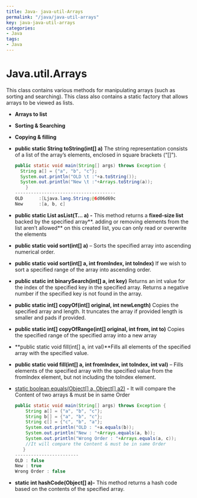 ```yaml
---
title: Java- java-util-Arrays
permalink: "/java/java-util-arrays"
key: java-java-util-arrays
categories:
- Java
tags:
- Java
---
```


Java.util.Arrays 
====================

This class contains various methods for manipulating arrays (such as sorting and
searching). This class also contains a static factory that allows arrays to be
viewed as lists.

-   **Arrays to list**

-   **Sorting & Searching**

-   **Copying & filling**

-   **public static String toString(int[] a)** The string representation
    consists of a list of the array’s elements, enclosed in square brackets
    (“[]").
    ```java
    public static void main(String[] args) throws Exception {  
      String a[] = {"a", "b", "c"};
      System.out.println("OLD \t :"+a.toString());
      System.out.println("New \t :"+Arrays.toString(a));
    	}
    --------------------------------------	
    OLD 	 :[Ljava.lang.String;@6d06d69c
    New 	 :[a, b, c]
    ```

-   **public static List asList(T… a) -** This method returns a **fixed-size
    list** backed by the specified array**. adding or removing elements from the
    list aren’t allowed** on this created list, you can only read or overwrite
    the elements

-   **public static void sort(int[] a)** – Sorts the specified array into
    ascending numerical order.

-   **public static void sort(int[] a, int fromIndex, int toIndex)** If we wish
    to sort a specified range of the array into ascending order. 

-   **public static int binarySearch(int[] a, int key)** Returns an int value
    for the index of the specified key in the specified array. Returns a
    negative number if the specified key is not found in the array.

-   **public static int[] copyOf(int[] original, int newLength)** Copies the
    specified array and length. It truncates the array if provided length is
    smaller and pads if provided.

-   **public static int[] copyOfRange(int[] original, int from, int to)** Copies
    the specified range of the specified array into a new array

-   **public static void fill(int[] a, int val)**Fills all elements of the
    specified array with the specified value.

-   **public static void fill(int[] a, int fromIndex, int toIndex, int val)** –
    Fills elements of the specified array with the specified value from the
    fromIndex element, but not including the toIndex element.

-   [static boolean equals(Object[] a, Object[]
    a2)](https://www.tutorialspoint.com/java/util/arrays_equals_object.htm)
    **-** It will compare the Content of two arrays & must be in same Order
    ```java
    public static void main(String[] args) throws Exception {       
        String a[] = {"a", "b", "c"};
        String b[] = {"a", "b", "c"};
        String c[] = {"c", "b", "a"};
        System.out.println("OLD : "+a.equals(b));
        System.out.println("New : "+Arrays.equals(a, b));
        System.out.println("Wrong Order : "+Arrays.equals(a, c));
        //It will compare the Content & must be in same Order
       }  
    ------------------------   
    OLD : false
    New : true
    Wrong Order : false
    ```


-   **static int hashCode(Object[] a)-** This method returns a hash code based
    on the contents of the specified array.
